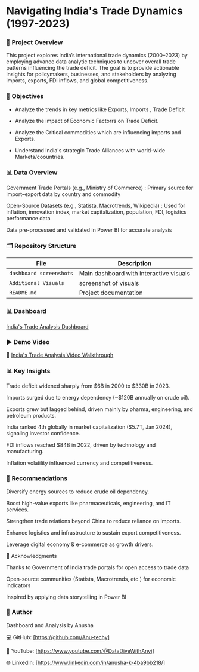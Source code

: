 # Navigating India's Trade Dynamics (1997-2023)

### 📌 **Project Overview**

This project explores India’s international trade dynamics (2000–2023) by employing advance data analytic techniques to uncover 
overall trade patterns influencing the trade deficit. 
The goal is to provide actionable insights for policymakers, businesses, and stakeholders by analyzing imports, exports, FDI inflows, and global competitiveness.


### 🎯 **Objectives**

 - Analyze the trends in key metrics like Exports, Imports , Trade Deficit

 - Analyze the impact of Economic Factorrs on Trade Deficit.

 - Analyze the Critical commodities which are influencing imports and Exports.
   
 - Understand India's strategic Trade Alliances with world-wide Markets/coountries.

### 📊 **Data Overview**

Government Trade Portals (e.g., Ministry of Commerce) : Primary source for import–export data by country and commodity

Open-Source Datasets (e.g., Statista, Macrotrends, Wikipedia) : Used for inflation, innovation index, market capitalization, population, FDI, logistics performance data

Data pre-processed and validated in Power BI for accurate analysis


### 🗂️ **Repository Structure**

|         File                | Description |
|-----------------------------|-------------|
| `dashboard screenshots`  | Main dashboard with interactive visuals |
| `Additional Visuals`  | screenshot of visuals |
| `README.md`                           | Project documentation |

### 📊 **Dashboard**

[India's Trade Analysis Dashboard]([https://app.powerbi.com/groups/me/reports/0fb6346f-2710-4405-86a4-44b23b1c4a34/ReportSection16b73cde20cf3ed17b51?experience=power-bi](https://www.youtube.com/watch?v=ZftNLv-lroY))

### ▶️ **Demo Video**

🎥 [India's Trade Analysis Video Walkthrough](https://www.youtube.com/watch?v=ZftNLv-lroY)

### 📊 Key Insights

Trade deficit widened sharply from $6B in 2000 to $330B in 2023.

Imports surged due to energy dependency (~$120B annually on crude oil).

Exports grew but lagged behind, driven mainly by pharma, engineering, and petroleum products.

India ranked 4th globally in market capitalization ($5.7T, Jan 2024), signaling investor confidence.

FDI inflows reached $84B in 2022, driven by technology and manufacturing.

Inflation volatility influenced currency and competitiveness.

### 📝 **Recommendations**

Diversify energy sources to reduce crude oil dependency.

Boost high-value exports like pharmaceuticals, engineering, and IT services.

Strengthen trade relations beyond China to reduce reliance on imports.

Enhance logistics and infrastructure to sustain export competitiveness.

Leverage digital economy & e-commerce as growth drivers.

🙌 Acknowledgments

Thanks to Government of India trade portals for open access to trade data

Open-source communities (Statista, Macrotrends, etc.) for economic indicators

Inspired by applying data storytelling in Power BI


### 👤 **Author**

Dashboard and Analysis by Anusha

💻 GitHub: [https://github.com/Anu-techy]


🎥 YouTube: [https://www.youtube.com/@DataDiveWithAnvi]


🌐 LinkedIn: [https://www.linkedin.com/in/anusha-k-4ba9bb218/]













